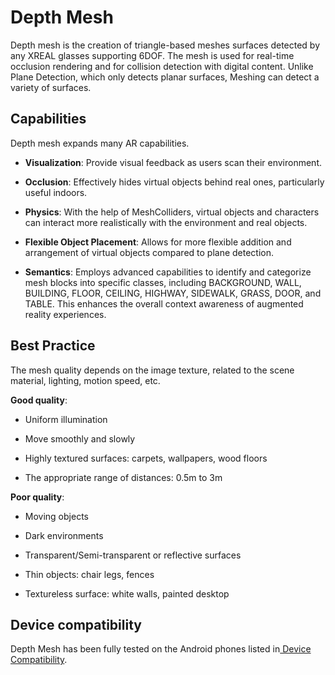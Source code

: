 # Depth Mesh

Depth mesh is the creation of triangle-based meshes surfaces detected by any XREAL glasses supporting 6DOF. The mesh is used for real-time occlusion rendering and for collision detection with digital content. Unlike Plane Detection, which only detects planar surfaces, Meshing can detect a variety of surfaces.

## Capabilities

Depth mesh expands many AR capabilities.

-  **Visualization**: Provide visual feedback as users scan their environment.

-  **Occlusion**: Effectively hides virtual objects behind real ones, particularly useful indoors.

-  **Physics**: With the help of MeshColliders, virtual objects and characters can interact more realistically with the environment and real objects.

-  **Flexible Object Placement**: Allows for more flexible addition and arrangement of virtual objects compared to plane detection.

-  **Semantics**: Employs advanced capabilities to identify and categorize mesh blocks into specific classes, including BACKGROUND, WALL, BUILDING, FLOOR, CEILING, HIGHWAY, SIDEWALK, GRASS, DOOR, and TABLE. This enhances the overall context awareness of augmented reality experiences.

## Best Practice

The mesh quality depends on the image texture, related to the scene material, lighting, motion speed, etc.

**Good quality**:

-  Uniform illumination

-  Move smoothly and slowly

-  Highly textured surfaces: carpets, wallpapers, wood floors

-  The appropriate range of distances: 0.5m to 3m

**Poor quality**:

-  Moving objects

-  Dark environments

-  Transparent/Semi-transparent or reflective surfaces

-  Thin objects: chair legs, fences

-  Textureless surface: white walls, painted desktop

## **Device compatibility**

Depth Mesh has been fully tested on the Android phones listed in[ Device Compatibility](../01_XREALDevices/Compatibility.md).
